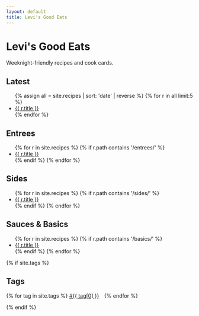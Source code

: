 ```yaml
---
layout: default
title: Levi's Good Eats
---
```


# Levi's Good Eats
Weeknight-friendly recipes and cook cards.

<!-- Latest (most recent 5 recipes across all collections) -->
## Latest
<ul>
{% assign all = site.recipes | sort: 'date' | reverse %}
{% for r in all limit:5 %}
  <li><a href="{{ r.url | relative_url }}">{{ r.title }}</a></li>
{% endfor %}
</ul>

<!-- By category (based on folder names or front-matter tags) -->
## Entrees
<ul>
{% for r in site.recipes %}
  {% if r.path contains '/entrees/' %}
    <li><a href="{{ r.url | relative_url }}">{{ r.title }}</a></li>
  {% endif %}
{% endfor %}
</ul>

## Sides
<ul>
{% for r in site.recipes %}
  {% if r.path contains '/sides/' %}
    <li><a href="{{ r.url | relative_url }}">{{ r.title }}</a></li>
  {% endif %}
{% endfor %}
</ul>

## Sauces & Basics
<ul>
{% for r in site.recipes %}
  {% if r.path contains '/basics/' %}
    <li><a href="{{ r.url | relative_url }}">{{ r.title }}</a></li>
  {% endif %}
{% endfor %}
</ul>

<!-- Optional: tag cloud -->
{% if site.tags %}
## Tags
<p>
{% for tag in site.tags %}
  <a href="{{ '/tags/#' | append: tag[0] | relative_url }}" style="margin-right:10px;">#{{ tag[0] }}</a>
{% endfor %}
</p>
{% endif %}
